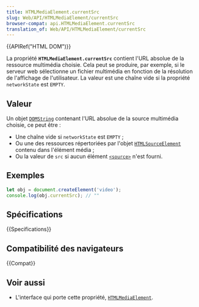 ```yaml
---
title: HTMLMediaElement.currentSrc
slug: Web/API/HTMLMediaElement/currentSrc
browser-compat: api.HTMLMediaElement.currentSrc
translation_of: Web/API/HTMLMediaElement/currentSrc
---
```

{{APIRef("HTML DOM")}}

La propriété **`HTMLMediaElement.currentSrc`** contient l'URL absolue de la ressource multimédia choisie. Cela peut se produire, par exemple, si le serveur web sélectionne un fichier multimédia en fonction de la résolution de l'affichage de l'utilisateur. La valeur est une chaîne vide si la propriété `networkState` est `EMPTY`.

## Valeur

Un objet [`DOMString`](/fr/docs/Web/API/DOMString) contenant l'URL absolue de la source multimédia choisie, ce peut être&nbsp;:

- Une chaîne vide si `networkState` est `EMPTY`&nbsp;;
- Ou une des ressources répertoriées par l'objet [`HTMLSourceElement`](/fr/docs/Web/API/HTMLSourceElement) contenu dans l'élément média&nbsp;;
- Ou la valeur de `src` si aucun élément [`<source>`](/fr/docs/Web/HTML/Element/source) n'est fourni.

## Exemples

```js
let obj = document.createElement('video');
console.log(obj.currentSrc); // ""
```

## Spécifications

{{Specifications}}

## Compatibilité des navigateurs

{{Compat}}

## Voir aussi

- L'interface qui porte cette propriété, [`HTMLMediaElement`](/fr/docs/Web/API/HTMLMediaElement).
